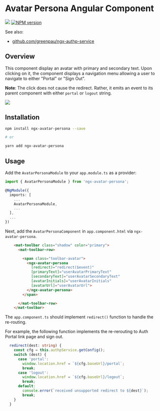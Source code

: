 # Avatar Persona Angular Component

<a href="https://github.com/greenpau/ngx-avatar-persona/actions/" target="_blank"><img src="https://github.com/greenpau/ngx-avatar-persona/workflows/build/badge.svg?branch=main"></a>
<span class="badge-npmversion"><a href="https://npmjs.org/package/ngx-avatar-persona" title="View this project on NPM"><img src="https://img.shields.io/npm/v/ngx-avatar-persona.svg" alt="NPM version" /></a></span>

See also:
* [github.com/greenpau/ngx-authp-service](https://github.com/greenpau/ngx-authp-service)

## Overview

This component display an avatar with primary and secondary text. Upon clicking
on it, the component displays a navigation menu allowing a user to
navigate to either "Portal" or "Sign Out".

**Note**: The click does not cause the redirect. Rather, it emits an event
to its parent component with either `portal` or `logout` string.

![](https://github.com/authp/authp.github.io/blob/main/docs/authenticate/webapps/images/ngx-avatar-persona-animation.gif?raw=true)

## Installation

```bash
npm install ngx-avatar-persona --save

# or

yarn add ngx-avatar-persona
```

## Usage

Add the `AvatarPersonaModule` to your `app.module.ts` as a provider:

```typescript
import { AvatarPersonaModule } from 'ngx-avatar-persona';

@NgModule({
  imports: [
    ...
    AvatarPersonaModule,
    ...
  ],
  ...
})
```

Next, add the `AvatarPersonaComponent` in `app.component.html`
via `ngx-avatar-persona`.

```html
    <mat-toolbar class="shadow" color="primary">
      <mat-toolbar-row>

        <span class="toolbar-avatar">
          <ngx-avatar-persona
            (redirect)="redirect($event)"
            [primaryText]="userAvatarPrimaryText"
            [secondaryText]="userAvatarSecondaryText"
            [avatarInitials]="userAvatarInitials"
            [avatarUrl]="userAvatarUrl">
          </ngx-avatar-persona>
        </span>

      </mat-toolbar-row>
    </mat-toolbar>
```

The `app.component.ts` should implement `redirect()` function
to handle the re-routing.

For example, the following function implements the re-rerouting
to Auth Portal link page and sign out.

```typescript
  redirect(dest: string) {
    const cfg = this.authpService.getConfig();
    switch (dest) {
      case 'portal':
        window.location.href = `${cfg.baseUrl}/portal`;
        break;
      case 'logout':
        window.location.href = `${cfg.baseUrl}/logout`;
        break;
      default:
        console.error(`received unsupported redirect to ${dest}`);
        break;
    }
  }
```
